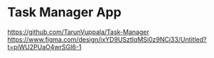 # Task Manager App

https://github.com/TarunVuppala/Task-Manager
https://www.figma.com/design/ixYD9USztIqMSi0z9NCi33/Untitled?t=piWU2PUaO4wrSGI6-1